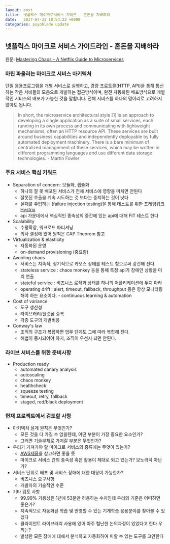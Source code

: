 ```yaml
---
layout: post
title:  넷플릭스 마이크로서비스 가이드 - 혼돈을 지배하라
date:   2017-07-31 10:54:22 +0900
categories: psyoblade update
---
```


## 넷플릭스 마이크로 서비스 가이드라인 - 혼돈을 지배하라
원문: [Mastering Chaos - A Netflix Guide to Microservices](https://www.infoq.com/presentations/netflix-chaos-microservices)


### 마틴 파울러는 마이크로 서비스 아키텍처
 단일 응용프로그램을 개별 서비스로 실행하고, 경량 프로토콜(HTTP, API)을 통해 통신하는 작은 서비들의 모음으로 개발하는 접근방식이며, 완전 자동화된 배포방식으로 개별적인 서비스의 배포가 가능한 것을 말합니다. 전체 서비스를 하나의 덩어리로 고려하지 않아도 됩니다.
> In short, the microservice architectural style [1] is an approach to developing a single application as a suite of small services, each running in its own process and communicating with lightweight mechanisms, often an HTTP resource API. These services are built around business capabilities and independently deployable by fully automated deployment machinery. There is a bare minimum of centralized management of these services, which may be written in different programming languages and use different data storage technologies. - Martin Fowler


### 주요 서비스 핵심 키워드 
* Separation of concern: 모듈화, 캡슐화
	* 하나의 잘 못 배포된 서비스가 전체 서비스에 영향을 미치면 안된다
	* 잘못된 호출을 계속 시도하는 것 보다는 중지하는 것이 낫다 
	* 실패를 주입하는 (failure injection testing)을 통해 테스트를 위한 프레임워크 [Hystrix](https://github.com/Netflix/Hystrix)
	* api 가운데에서 핵심적인 종속성의 중간에 있는 api에 대해 FIT 테스트 한다
* Scalability
	* 수평확장, 워크로드 파티셔닝
	* 의사 결정에 있어 원칙은 CAP Theorem 참고
* Virtualization & elasticity
	* 자동화된 운영
	* on-demand provisioning (중요함)
* Avoiding chaos
	* 서비스는 지속적, 정기적으로 카오스 상태를 테스트 함으로써 강건해 진다.
	* stateless service : chaos monkey 등을 통해 특정 api가 장애인 상황을 미리 연출
	* stateful service : 비즈니스 로직과 상태를 하나의 어플리케이션에 두지 마라
	* operating drift : alert, timeout, fallback, throughput 등은 항상 모니터링해야 하는 요소이다. - continuous learning & automation 
* Cost of variance
	* 도구 생산성
	* 라이브러리/플랫폼 중복
	* 각종 도구의 개발비용
* Conway's law
	* 조직의 구조가 복잡하면 업무 단계도 그에 따라 복잡해 진다.
	* 해법이 중시되어야 하지, 조직이 우선시 되면 안된다.


### 라이브 서비스를 위한 준비사항

* Production ready
	* automated canary analysis
	* autoscaling
	* chaos monkey
	* healthcheck
	* squeeze testing
	* timeout, retry, fallback
	* staged, red/black deployment



### 현재 프로젝트에서 검토할 사항
* 아키텍처 설계 원칙은 무엇인가?
	* 모든 것을 다 가질 수 없을텐데, 어떤 부분이 가장 중요한 요소인가?
	* 그러면 기술부채로 가져갈 부분은 무엇인가?
* 우리가 가져가야 할 마이크로 서비스의 종류에는 무엇이 있는가?
	* [AWS제품](https://aws.amazon.com/ko/products/?hp=tile&so-exp=below)을 참고하면 좋을 듯
	* 마이크로 서비스 간의 종속성 혹은 활용이 제대로 되고 있는가? 모노리틱 아닌가?
* 서비스 단위로 배포 및 서비스 장애에 대한 대응이 가능한가?
	* 비즈니스 요구사항
	* 개발자의 기술적인 수준
* 기타 검토 사항
	* 99.99% 가용성은 1년에 53분만 허용하는 수치인데 우리의 기준은 어떠하면 좋은가?
	* 지속적으로 자동화된 학습 및 반영할 수 있는 기계학습 응용분야를 찾아볼 수 있겠다
	* 클라이언트 라이브러리 사용에 있어 아주 험난한 논의과정이 있었다고 한다 우리는?
	* 발생한 모든 장애에 대해서 분석하고 자동화하여 피할 수 있는 도구를 고안한다
